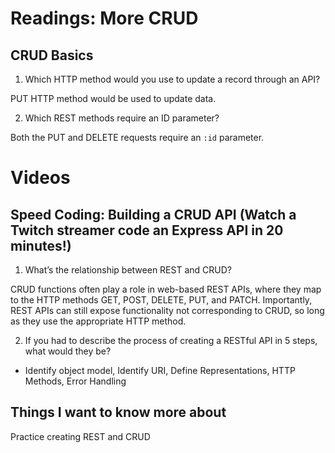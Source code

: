 # Readings: More CRUD

## CRUD Basics

1. Which HTTP method would you use to update a record through an API?

PUT HTTP method would be used to update data.

2. Which REST methods require an ID parameter?

Both the PUT and DELETE requests require an ` :id ` parameter.

# Videos

## Speed Coding: Building a CRUD API (Watch a Twitch streamer code an Express API in 20 minutes!)


1. What’s the relationship between REST and CRUD?

CRUD functions often play a role in web-based REST APIs, where they map to the HTTP methods GET, POST, DELETE, PUT, and PATCH. Importantly, REST APIs can still expose functionality not corresponding to CRUD, so long as they use the appropriate HTTP method.

2. If you had to describe the process of creating a RESTful API in 5 steps, what would they be?

- Identify object model, Identify URI, Define Representations, HTTP Methods, Error Handling

## Things I want to know more about

Practice creating REST and CRUD
